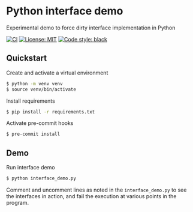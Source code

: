 # Python interface demo
Experimental demo to force dirty interface implementation in Python

[![CI](https://github.com/github/docs/actions/workflows/ci.yml/badge.svg)](https://github.com/Lynxtickler/python-interface-demo/actions/workflows/ci.yml)
[![License: MIT](https://img.shields.io/badge/License-MIT-yellow.svg)](https://opensource.org/licenses/MIT)
[![Code style: black](https://img.shields.io/badge/code%20style-black-000000.svg)](https://github.com/psf/black)

## Quickstart

Create and activate a virtual environment
```bash
$ python -m venv venv
$ source venv/bin/activate
```

Install requirements
```bash
$ pip install -r requirements.txt
```

Activate pre-commit hooks
```bash
$ pre-commit install
```

## Demo

Run interface demo
```bash
$ python interface_demo.py
```

Comment and uncomment lines as noted in the `interface_demo.py` to see the
interfaces in action, and fail the execution at various points in the program.
